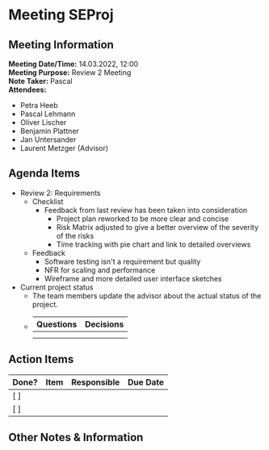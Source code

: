 # Meeting SEProj

## Meeting Information

**Meeting Date/Time:** 14.03.2022, 12:00  
**Meeting Purpose:** Review 2 Meeting  
**Note Taker:** Pascal  
**Attendees:**

- Petra Heeb
- Pascal Lehmann
- Oliver Lischer
- Benjamin Plattner
- Jan Untersander
- Laurent Metzger (Advisor)

## Agenda Items

- Review 2: Requirements
    - Checklist
        - Feedback from last review has been taken into consideration
            - Project plan reworked to be more clear and concise
            - Risk Matrix adjusted to give a better overview of the severity of the risks
            - Time tracking with pie chart and link to detailed overviews
    - Feedback
        - Software testing isn't a requirement but quality
        - NFR for scaling and performance
        - Wireframe and more detailed user interface sketches
- Current project status
    - The team members update the advisor about the actual status of the project.
    - | Questions | Decisions |
      |-----------| --------- |
      |  |  |
      |  |  |

## Action Items

| Done? | Item | Responsible | Due Date |
|-------|------|-------------|----------|
| [  ]  |  |  |  |
| [  ]  |  |  |  |

## Other Notes & Information

